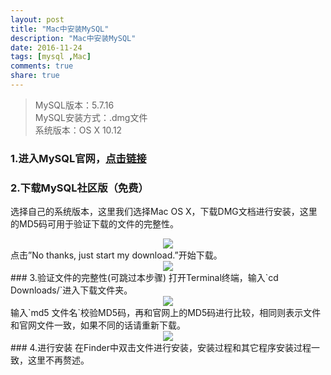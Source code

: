 ```yaml
---
layout: post
title: "Mac中安装MySQL"
description: "Mac中安装MySQL"
date: 2016-11-24
tags: [mysql ,Mac]
comments: true
share: true
---
```

> MySQL版本：5.7.16  
MySQL安装方式：.dmg文件  
系统版本：OS X 10.12

### 1.进入MySQL官网，[点击链接](http://dev.mysql.com/downloads/mysql/)
### 2.下载MySQL社区版（免费）
选择自己的系统版本，这里我们选择Mac OS X，下载DMG文档进行安装，这里的MD5码可用于验证下载的文件的完整性。  
<div align="center">
  <img src="{{ site.baseurl }}/images/install_mysql_1.png" class="img-no-border-radius"/>
</div>
点击”No thanks, just start my download.”开始下载。
<div align="center">
  <img src="{{ site.baseurl }}/images/install_mysql_2.png" class="img-no-border-radius"/>
</div>
### 3.验证文件的完整性(可跳过本步骤)
打开Terminal终端，输入`cd Downloads/`进入下载文件夹。  
<div align="center">
  <img src="{{ site.baseurl }}/images/install_mysql_3.png" class="img-no-border-radius"/>
</div>
输入`md5 文件名`校验MD5码，再和官网上的MD5码进行比较，相同则表示文件和官网文件一致，如果不同的话请重新下载。
<div align="center">
  <img src="{{ site.baseurl }}/images/install_mysql_4.png" class="img-no-border-radius"/>
</div>
### 4.进行安装
在Finder中双击文件进行安装，安装过程和其它程序安装过程一致，这里不再赘述。
